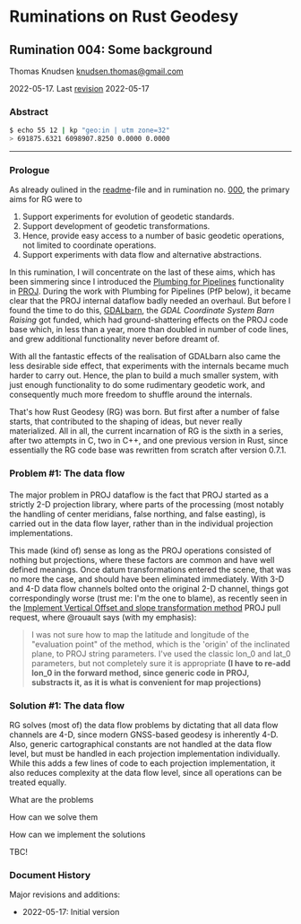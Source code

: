 # Ruminations on Rust Geodesy

## Rumination 004: Some background

Thomas Knudsen <knudsen.thomas@gmail.com>

2022-05-17. Last [revision](#document-history) 2022-05-17

### Abstract

```sh
$ echo 55 12 | kp "geo:in | utm zone=32"
> 691875.6321 6098907.8250 0.0000 0.0000
```

---

### Prologue

As already oulined in the [readme](../README.md)-file and in rumination no. [000](./000-rumination.md), the primary aims for RG were to

1. Support experiments for evolution of geodetic standards.
2. Support development of geodetic transformations.
3. Hence, provide easy access to a number of basic geodetic operations, not limited to coordinate operations.
4. Support experiments with data flow and alternative abstractions.

In this rumination, I will concentrate on the last of these aims, which has been simmering since I introduced the [Plumbing for Pipelines](https://github.com/OSGeo/PROJ/pull/453) functionality in [PROJ](https://proj.org). During the work with Plumbing for Pipelines (PfP below), it became clear that the PROJ internal dataflow badly needed an overhaul. But before I found the time to do this, [GDALbarn](https://gdalbarn.com/), the *GDAL Coordinate System Barn Raising* got funded, which had ground-shattering effects on the PROJ code base which, in less than a year, more than doubled in number of code lines, and grew additional functionality never before dreamt of.

With all the fantastic effects of the realisation of GDALbarn also came the less desirable side effect, that experiments with the internals became much harder to carry out. Hence, the plan to build a much smaller system, with just enough functionality to do some rudimentary geodetic work, and consequently much more freedom to shuffle around the internals.

That's how Rust Geodesy (RG) was born. But first after a number of false starts, that contributed to the shaping of ideas, but never really materialized. All in all, the current incarnation of RG is the sixth in a series, after two attempts in C, two in C++, and one previous version in Rust, since essentially the RG code base was rewritten from scratch after version 0.7.1.

### Problem #1: The data flow

####

The major problem in PROJ dataflow is the fact that PROJ started as a strictly 2-D projection library, where parts of the processing (most notably the handling of center meridians, false northing, and false easting), is carried out in the data flow layer, rather than in the individual projection implementations.

This made (kind of) sense as long as the PROJ operations consisted of nothing but projections, where these factors are common and have well defined meanings. Once datum transformations entered the scene, that was no more the case, and should have been eliminated immediately. With 3-D and 4-D data flow channels bolted onto the original 2-D channel, things got correspondingly worse (trust me: I'm the one to blame), as recently seen in the [Implement Vertical Offset and slope transformation method](https://github.com/OSGeo/PROJ/pull/3200) PROJ pull request, where @rouault says (with my emphasis):

> I was not sure how to map the latitude and longitude of the "evaluation point" of the method, which is the 'origin' of the inclinated plane, to PROJ string parameters. I've used the classic lon_0 and lat_0 parameters, but not completely sure it is appropriate **(I have to re-add lon_0 in the forward method, since generic code in PROJ, substracts it, as it is what is convenient for map projections)**

### Solution #1: The data flow

RG solves (most of) the data flow problems by dictating that all data flow channels are 4-D, since modern GNSS-based geodesy is inherently 4-D.
Also, generic cartographical constants are not handled at the data flow level, but must be handled in each projection implementation individually. While this adds a few lines of code to each projection implementation, it also reduces complexity at the data flow level, since all operations can be treated equally.


What are the problems

How can we solve them

How can we implement the solutions

TBC!

### Document History

Major revisions and additions:

- 2022-05-17: Initial version
